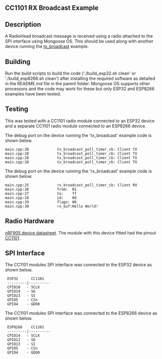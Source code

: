 ## CC1101 RX Broadcast Example

## Description
A RadioHead broadcast message is received using a radio attached to the SPI interface using Mongoose OS. This should be used along with another device running the [tx_broadcast](../tx_broadcast/README.md) example.

## Building
Run the build scripts to build the code ('./build_esp32.sh clean' or './build_esp8266.sh clean') after installing the required software as detailed in the README.md file in the parent folder. Mongoose OS supports other processors and the code may work for these but only ESP32 and ESP8266 examples have been tested.

## Testing
This was tested with a CC1101 radio module connected to an ESP32 device and a separate CC1101 radio module connected to an ESP8266 device.

The debug port on the device running the 'tx_broadcast' example code is shown below.

```
main.cpp:28             tx_broadcast_poll_timer_cb: Client TX
main.cpp:28             tx_broadcast_poll_timer_cb: Client TX
main.cpp:28             tx_broadcast_poll_timer_cb: Client TX
main.cpp:28             tx_broadcast_poll_timer_cb: Client TX
```

The debug port on the device running the 'rx_broadcast' example code is shown below.

```
main.cpp:25             rx_broadcast_poll_timer_cb: Client RX
main.cpp:26             from:  01
main.cpp:27             to:    ff
main.cpp:28             id:    0d
main.cpp:29             flags: 00
main.cpp:30             rx_buf:Hello World!
```

## Radio Hardware
[nRF905 device datasheet](../hardware/cc1101_datasheet.pdf). The module with this device fitted had the pinout [CC1101](../hardware/cc1101_pinout.png).

## SPI Interface
 The CC1101 modules SPI interface was connected to the ESP32 device as shown below.

```
 ESP32      CC1101
 ---------|----------
 CPIO18   - SCLK
 GPIO19   - SO
 GPIO23   - SI
 GPIO5    - CSn
 GPIO4    - GDO0
```

 The CC1101 modules SPI interface was connected to the ESP8266 device as shown below.

```
 ESP8266    CC1101
 ---------|----------
 CPIO14   - SCLK
 GPIO12   - SO
 GPIO13   - SI
 GPIO5    - CSn
 GPIO4    - GDO0
```